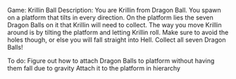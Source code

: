 Game: Krillin Ball
Description: You are Krillin from Dragon Ball. You spawn on a platform that tilts in every direction. On the platform lies the seven Dragon Balls on it that Krillin will need to collect. The way you move Krillin around is by tilting the platform and letting Krillin roll. Make sure to avoid the holes though, or else you will fall straight into Hell. Collect all seven Dragon Balls!

To do:
Figure out how to attach Dragon Balls to platform without having them fall due to gravity
 Attach it to the platform in hierarchy


